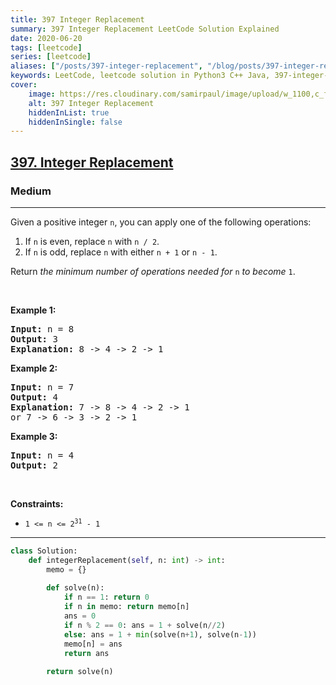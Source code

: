 ```yaml
---
title: 397 Integer Replacement
summary: 397 Integer Replacement LeetCode Solution Explained
date: 2020-06-20
tags: [leetcode]
series: [leetcode]
aliases: ["/posts/397-integer-replacement", "/blog/posts/397-integer-replacement", "/397-integer-replacement"]
keywords: LeetCode, leetcode solution in Python3 C++ Java, 397-integer-replacement solution
cover:
    image: https://res.cloudinary.com/samirpaul/image/upload/w_1100,c_fit,co_rgb:FFFFFF,l_text:Arial_70_bold:397 Integer Replacement/problem-solving.webp
    alt: 397 Integer Replacement
    hiddenInList: true
    hiddenInSingle: false
---
```



<h2><a href="https://leetcode.com/problems/integer-replacement/">397. Integer Replacement</a></h2><h3>Medium</h3><hr><div><p>Given a positive integer <code>n</code>,&nbsp;you can apply one of the following&nbsp;operations:</p>

<ol>
	<li>If <code>n</code> is even, replace <code>n</code> with <code>n / 2</code>.</li>
	<li>If <code>n</code> is odd, replace <code>n</code> with either <code>n + 1</code> or <code>n - 1</code>.</li>
</ol>

<p>Return <em>the minimum number of operations needed for</em> <code>n</code> <em>to become</em> <code>1</code>.</p>

<p>&nbsp;</p>
<p><strong>Example 1:</strong></p>

<pre><strong>Input:</strong> n = 8
<strong>Output:</strong> 3
<strong>Explanation:</strong> 8 -&gt; 4 -&gt; 2 -&gt; 1
</pre>

<p><strong>Example 2:</strong></p>

<pre><strong>Input:</strong> n = 7
<strong>Output:</strong> 4
<strong>Explanation: </strong>7 -&gt; 8 -&gt; 4 -&gt; 2 -&gt; 1
or 7 -&gt; 6 -&gt; 3 -&gt; 2 -&gt; 1
</pre>

<p><strong>Example 3:</strong></p>

<pre><strong>Input:</strong> n = 4
<strong>Output:</strong> 2
</pre>

<p>&nbsp;</p>
<p><strong>Constraints:</strong></p>

<ul>
	<li><code>1 &lt;= n &lt;= 2<sup>31</sup> - 1</code></li>
</ul>
</div>

---




```python
class Solution:
    def integerReplacement(self, n: int) -> int:
        memo = {}
        
        def solve(n):
            if n == 1: return 0
            if n in memo: return memo[n]
            ans = 0
            if n % 2 == 0: ans = 1 + solve(n//2)
            else: ans = 1 + min(solve(n+1), solve(n-1))
            memo[n] = ans
            return ans
        
        return solve(n)
```
